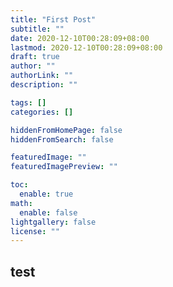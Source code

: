 ```yaml
---
title: "First Post"
subtitle: ""
date: 2020-12-10T00:28:09+08:00
lastmod: 2020-12-10T00:28:09+08:00
draft: true
author: ""
authorLink: ""
description: ""

tags: []
categories: []

hiddenFromHomePage: false
hiddenFromSearch: false

featuredImage: ""
featuredImagePreview: ""

toc:
  enable: true
math:
  enable: false
lightgallery: false
license: ""
---
```


<!--more-->

## test